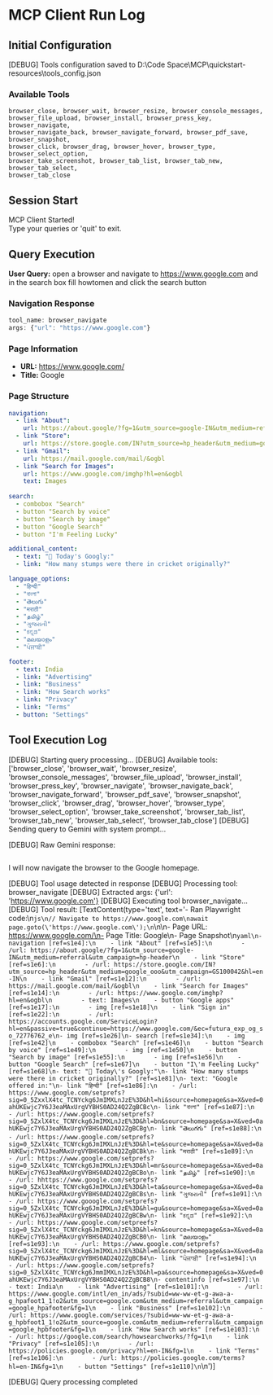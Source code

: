 # MCP Client Run Log

## Initial Configuration
[DEBUG] Tools configuration saved to D:\Code Space\MCP\quickstart-resources\tools_config.json

### Available Tools
```
browser_close, browser_wait, browser_resize, browser_console_messages, 
browser_file_upload, browser_install, browser_press_key, browser_navigate, 
browser_navigate_back, browser_navigate_forward, browser_pdf_save, browser_snapshot, 
browser_click, browser_drag, browser_hover, browser_type, browser_select_option, 
browser_take_screenshot, browser_tab_list, browser_tab_new, browser_tab_select, 
browser_tab_close
```

## Session Start
MCP Client Started!  
Type your queries or 'quit' to exit.

## Query Execution
**User Query:** open a browser and navigate to https://www.google.com and in the search box fill howtomen and click the search button

### Navigation Response
```javascript
tool_name: browser_navigate
args: {"url": "https://www.google.com"}
```

### Page Information
- **URL:** https://www.google.com/
- **Title:** Google

### Page Structure
```yaml
navigation:
  - link "About":
    url: https://about.google/?fg=1&utm_source=google-IN&utm_medium=referral&utm_campaign=hp-header
  - link "Store":
    url: https://store.google.com/IN?utm_source=hp_header&utm_medium=google_ooo&utm_campaign=GS100042&hl=en-IN
  - link "Gmail":
    url: https://mail.google.com/mail/&ogbl
  - link "Search for Images":
    url: https://www.google.com/imghp?hl=en&ogbl
    text: Images
  
search:
  - combobox "Search"
  - button "Search by voice"
  - button "Search by image"
  - button "Google Search"
  - button "I'm Feeling Lucky"

additional_content:
  - text: "🏏 Today's Googly:"
  - link: "How many stumps were there in cricket originally?"

language_options:
  - "हिन्दी"
  - "বাংলা"
  - "తెలుగు"
  - "मराठी"
  - "தமிழ்"
  - "ગુજરાતી"
  - "ಕನ್ನಡ"
  - "മലയാളം"
  - "ਪੰਜਾਬੀ"

footer:
  - text: India
  - link: "Advertising"
  - link: "Business"
  - link: "How Search works"
  - link: "Privacy"
  - link: "Terms"
  - button: "Settings"
```

## Tool Execution Log
[DEBUG] Starting query processing...
[DEBUG] Available tools: ['browser_close', 'browser_wait', 'browser_resize', 'browser_console_messages', 'browser_file_upload', 'browser_install', 'browser_press_key', 'browser_navigate', 'browser_navigate_back', 'browser_navigate_forward', 'browser_pdf_save', 'browser_snapshot', 'browser_click', 'browser_drag', 'browser_hover', 'browser_type', 'browser_select_option', 'browser_take_screenshot', 'browser_tab_list', 'browser_tab_new', 'browser_tab_select', 'browser_tab_close']
[DEBUG] Sending query to Gemini with system prompt...

[DEBUG] Raw Gemini response:
```tool_name:browser_navigate:{"url": "https://www.google.com"}
```
I will now navigate the browser to the Google homepage.

[DEBUG] Tool usage detected in response
[DEBUG] Processing tool: browser_navigate
[DEBUG] Extracted args: {'url': 'https://www.google.com'}
[DEBUG] Executing tool browser_navigate...
[DEBUG] Tool result: [TextContent(type='text', text='- Ran Playwright code:\n```js\n// Navigate to https://www.google.com\nawait page.goto(\'https://www.google.com\');\n```\n\n- Page URL: https://www.google.com/\n- Page Title: Google\n- Page Snapshot\n```yaml\n- navigation [ref=s1e4]:\n    - link "About" [ref=s1e5]:\n        - /url: https://about.google/?fg=1&utm_source=google-IN&utm_medium=referral&utm_campaign=hp-header\n    - link "Store" [ref=s1e6]:\n        - /url: https://store.google.com/IN?utm_source=hp_header&utm_medium=google_ooo&utm_campaign=GS100042&hl=en-IN\n    - link "Gmail" [ref=s1e12]:\n        - /url: https://mail.google.com/mail/&ogbl\n    - link "Search for Images" [ref=s1e14]:\n        - /url: https://www.google.com/imghp?hl=en&ogbl\n        - text: Images\n    - button "Google apps" [ref=s1e17]:\n        - img [ref=s1e18]\n    - link "Sign in" [ref=s1e22]:\n        - /url: https://accounts.google.com/ServiceLogin?hl=en&passive=true&continue=https://www.google.com/&ec=futura_exp_og_so_72776762_e\n- img [ref=s1e26]\n- search [ref=s1e34]:\n    - img [ref=s1e42]\n    - combobox "Search" [ref=s1e46]\n    - button "Search by voice" [ref=s1e49]:\n        - img [ref=s1e50]\n    - button "Search by image" [ref=s1e55]:\n        - img [ref=s1e56]\n    - button "Google Search" [ref=s1e67]\n    - button "I\'m Feeling Lucky" [ref=s1e68]\n- text: "🏏 Today\'s Googly:"\n- link "How many stumps were there in cricket originally?" [ref=s1e81]\n- text: "Google offered in:"\n- link "हिन्दी" [ref=s1e86]:\n    - /url: https://www.google.com/setprefs?sig=0_5ZxxlX4tc_TCNYckg6JmIMXLnJzE%3D&hl=hi&source=homepage&sa=X&ved=0ahUKEwjc7Y6J3eaMAxUrgVYBHS0AD24Q2ZgBCBc\n- link "বাংলা" [ref=s1e87]:\n    - /url: https://www.google.com/setprefs?sig=0_5ZxlX4tc_TCNYckg6JmIMXLnJzE%3D&hl=bn&source=homepage&sa=X&ved=0ahUKEwjc7Y6J3eaMAxUrgVYBHS0AD24Q2ZgBCBg\n- link "తెలుగగు" [ref=s1e88]:\n    - /url: https://www.google.com/setprefs?sig=0_5ZxlX4tc_TCNYckg6JmIMXLnJzE%3D&hl=te&source=homepage&sa=X&ved=0ahUKEwjc7Y6J3eaMAxUrgVYBHS0AD24Q2ZgBCBk\n- link "मराठी" [ref=s1e89]:\n    - /url: https://www.google.com/setprefs?sig=0_5ZxlX4tc_TCNYckg6JmIMXLnJzE%3D&hl=mr&source=homepage&sa=X&ved=0ahUKEwjc7Y6J3eaMAxUrgVYBHS0AD24Q2ZgBCBo\n- link "தமிழ்" [ref=s1e90]:\n    - /url: hhttps://www.google.com/setprefs?sig=0_5ZxlX4tc_TCNYckg6JmIMXLnJzE%3D&hl=ta&source=homepage&sa=X&ved=0ahUKEwjc7Y6J3eaMAxUrgVYBHS0AD24Q2ZgBCBs\n- link "ગુજરાતી" [ref=s1e91]:\n    - /url: https://www.gooogle.com/setprefs?sig=0_5ZxlX4tc_TCNYckg6JmIMXLnJzE%3D&hl=gu&source=homepage&sa=X&ved=0ahUKEwjc7Y6J3eaMAxUrgVYBHS0AD24Q2ZgBCBw\n- link "ಕನ್ನಡ" [ref=s1e92]:\n    - /url: https://www.google.com/setpreefs?sig=0_5ZxlX4tc_TCNYckg6JmIMXLnJzE%3D&hl=kn&source=homepage&sa=X&ved=0ahUKEwjc7Y6J3eaMAxUrgVYBHS0AD24Q2ZgBCB0\n- link "മലയാളം" [ref=s1e93]:\n    - /url: https://www.google.com/setprefs?sig=0_5ZxlX4tc_TCNYckg6JmIMXLnJzE%3D&hl=ml&source=homepage&sa=X&ved=0ahUKEwjc7Y6J3eaMAxUrgVYBHS0AD24Q2ZgBCB4\n- link "ਪੰਜਾਬੀ" [ref=s1e94]:\n    - /url: https://www.google.com/setprefs?sig=0_5ZxlX4tc_TCNYckg6JmmIMXLnJzE%3D&hl=pa&source=homepage&sa=X&ved=0ahUKEwjc7Y6J3eaMAxUrgVYBHS0AD24Q2ZgBCB8\n- contentinfo [ref=s1e97]:\n    - text: India\n    - link "Advertising" [ref=s1e101]:\n        - /url: https://www.google.com/intl/en_in/ads/?subid=ww-ww-et-g-awa-a-g_hpafoot1_1!o2&utm_source=google.com&utm_medium=referral&utm_campaign=google_hpafooter&fg=1\n    - link "Business" [ref=s1e102]:\n        - /url: https://www.google.com/services/?subid=ww-ww-et-g-awa-a-g_hpbfoot1_1!o2&utm_source=google.com&utm_medium=referral&utm_campaign=google_hpbfooter&fg=1\n    - link "How Search works" [ref=s1e103]:\n        - /url: https://google.com/search/howsearchworks/?fg=1\n    - link "Privacy" [ref=s1e105]:\n        - /url: https://policies.google.com/privacy?hl=en-IN&fg=1\n    - link "Terms" [ref=s1e106]:\n        - /url: https://policies.google.com/terms?hl=en-IN&fg=1\n    - button "Settings" [ref=s1e110]\n```\n')]

[DEBUG] Query processing completed
```